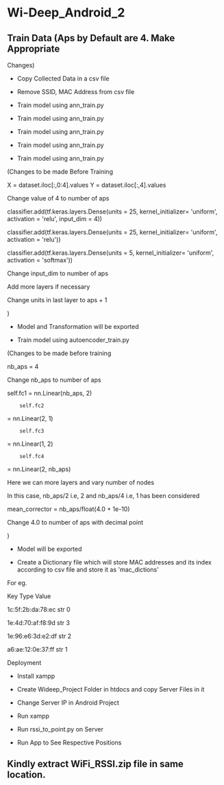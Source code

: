 # Wi-Deep_Android_2

##  Train Data (Aps by Default are 4. Make Appropriate
Changes)

- Copy Collected Data in a csv file

- Remove SSID, MAC Address from csv file

- Train model using ann_train.py 

- Train model using ann_train.py 

- Train model using ann_train.py 

- Train model using ann_train.py 

- Train model using ann_train.py 


(Changes to be made Before Training

X = dataset.iloc[:,0:4].values
Y = dataset.iloc[:,4].values


Change value of 4 to number of aps

classifier.add(tf.keras.layers.Dense(units = 25,
kernel_initializer= 'uniform', activation = 'relu', input_dim = 4))



classifier.add(tf.keras.layers.Dense(units = 25,
kernel_initializer= 'uniform', activation = 'relu'))



classifier.add(tf.keras.layers.Dense(units = 5,
kernel_initializer= 'uniform', activation = 'softmax'))



Change input_dim to number of aps



Add more layers if necessary



Change units in last layer to aps + 1



)



- Model and Transformation will be exported



- Train model using autoencoder_train.py



(Changes to be made before training



nb_aps = 4



Change nb_aps to number of aps


self.fc1 = nn.Linear(nb_aps, 2)



        self.fc2
= nn.Linear(2, 1)



        self.fc3
= nn.Linear(1, 2)



        self.fc4
= nn.Linear(2, nb_aps)

Here we can more layers and vary number of nodes



In this case, nb_aps/2 i.e, 2 and nb_aps/4 i.e, 1 has
been considered

mean_corrector = nb_aps/float(4.0 + 1e-10)



Change 4.0 to number of aps with decimal point



)



- Model will be exported



- Create a Dictionary file which will store MAC
addresses and its index according to csv file and store it as 'mac_dictions'



For eg.



Key                             Type
               Value



1c:5f:2b:da:78:ec       str                    0



1e:4d:70:af:f8:9d        str                    3



1e:96:e6:3d:e2:df       str                    2



a6:ae:12:0e:37:ff        str                    1          



 



Deployment


- Install xampp 

- Create Wideep_Project Folder in htdocs and copy
Server Files in it

- Change Server IP in Android Project

- Run xampp

- Run rssi_to_point.py on Server

- Run App to See Respective Positions          


## Kindly extract WiFi_RSSI.zip file in same location.
